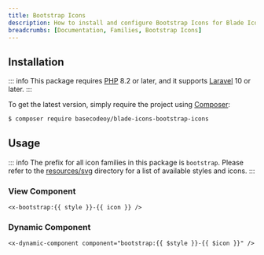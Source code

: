 ```yaml
---
title: Bootstrap Icons
description: How to install and configure Bootstrap Icons for Blade Icons.
breadcrumbs: [Documentation, Families, Bootstrap Icons]
---
```


## Installation

::: info
This package requires [PHP](https://www.php.net/) 8.2 or later, and it supports [Laravel](https://laravel.com/) 10 or later.
:::

To get the latest version, simply require the project using [Composer](https://getcomposer.org/):

```bash
$ composer require basecodeoy/blade-icons-bootstrap-icons
```

## Usage

::: info
The prefix for all icon families in this package is `bootstrap`. Please refer to the [resources/svg](https://github.com/basecodeoy/blade-icons-bootstrap-icons/tree/main/resources/svg) directory for a list of available styles and icons.
:::

### View Component

```blade
<x-bootstrap:{{ style }}-{{ icon }} />
```

### Dynamic Component

```blade
<x-dynamic-component component="bootstrap:{{ $style }}-{{ $icon }}" />
```
